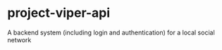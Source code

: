 # project-viper-api
 A backend system (including login and authentication) for a local social network
